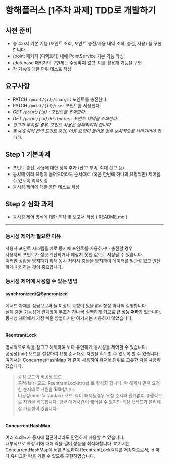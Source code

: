 # 항해플러스 [1주차 과제] TDD로 개발하기
## 사전 준비
- 총 4가지 기본 기능 (포인트 조회, 포인트 충전/사용 내역 조회, 충전, 사용) 을 구현합니다.
- /point 패키지 (디렉토리) 내에 PointService 기본 기능 작성
- /database 패키지의 구현체는 수정하지 않고, 이를 활용해 기능을 구현
- 각 기능에 대한 단위 테스트 작성

## 요구사항
- PATCH  `/point/{id}/charge` : 포인트를 충전한다.
- PATCH `/point/{id}/use` : 포인트를 사용한다.
- *GET `/point/{id}` : 포인트를 조회한다.*
- *GET `/point/{id}/histories` : 포인트 내역을 조회한다.*
- *잔고가 부족할 경우, 포인트 사용은 실패하여야 합니다.*
- *동시에 여러 건의 포인트 충전, 이용 요청이 들어올 경우 순차적으로 처리되어야 합니다.*

## Step 1 기본과제
- 포인트 충전, 사용에 대한 정책 추가 (잔고 부족, 최대 잔고 등)
- 동시에 여러 요청이 들어오더라도 순서대로 (혹은 한번에 하나의 요청씩만) 제어될 수 있도록 리팩토링
- 동시성 제어에 대한 통합 테스트 작성

## Step 2 심화 과제
- 동시성 제어 방식에 대한 분석 및 보고서 작성 ( README.md )
--- 
### 동시성 제어가 필요한 이유
사용자 포인트 시스템을 예로 동시에 포인트를 사용하거나 충전할 경우 </br>
사용자의 포인트가 잘못 계산되거나 예상치 못한 값으로 저장될 수 있습니다. </br>
이러한 상황을 방지하기 위해 동시 처리시 충돌을 방지하여 데이터를 일관성 있고 안전하게 처리하는 것이 중요합니다.

### 동시성 제어에 사용할 수 있는 방법
#### synchronized/@Syncronized
메서드 자체를 잠금으로써 둘 이상의 요청이 있을경우 항상 하나씩 실행합니다. <br/>
실제 충돌 가능성과 관계없이 무조건 하나씩 실행하게 되므로 <b>큰 성능 저하</b>가 있습니다. <br/>
동시성 제어에서 가장 쉬운 방법이지만 여기서는 사용하지 않았습니다. <br/><br/>

#### ReentrantLock
명시적으로 락을 잠그고 해제하여 보다 유연하게 동시성을 제어할 수 있습니다. <br/>
공정성(fair) 모드를 설정하여 요청 순서대로 자원을 획득할 수 있도록 할 수 있습니다. <br/>
여기서는 ConcurrnetHashMap 과 같이 사용하여 유저Id 단위로 고유한 락을 사용하였습니다. <br/>
> 공정 모드와 비공정 모드 <br>
> 공정(fair) 모드: ReentrantLock(true) 로 활성화 합니다. 락 해제시 먼저 요청한 순서대로 자원을 획득합니다. <br>
> 비공정(non-fair/unfair) 모드: 락이 해제될경우 요청 순서와 관계없이 경쟁적으로 자원을 획득합니다. 평균 대기시간이 짧아질 수 있지만 특정 쓰레드가 불리해질 가능성이 있습니다.
<br/><br/>

#### ConcurrentHashMap
여러 스레드가 동시에 접근하더라도 안전하게 사용할 수 있습니다. <br/>
내부적으로 특정 키에 대해 락을 걸어 성능을 최적화합니다.
여기서는 ConcurrentHashMap에 id를 키로하여 ReentrantLock객체를 저장함으로서, id 마다 유니크한 락을 가질 수 있도록 구현하였습니다.
